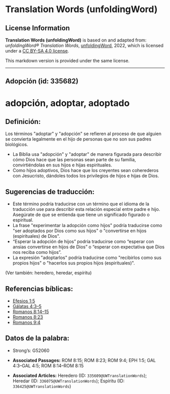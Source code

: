 # Translation Words (unfoldingWord)

## License Information

**Translation Words (unfoldingWord)** is based on and adapted from: _unfoldingWord® Translation Words_, [unfoldingWord](https://unfoldingword.org/utw), 2022, which is licensed under a [CC BY-SA 4.0 license](https://creativecommons.org/licenses/by-sa/4.0/legalcode.en).

This markdown version is provided under the same license.



--------------------------------

## Adopción (id: 335682)

adopción, adoptar, adoptado
===========================

Definición:
-----------

Los términos "adoptar" y "adopción" se refieren al proceso de que alguien se convierta legalmente en el hijo de personas que no son sus padres biológicos.

* La Biblia usa "adopción" y "adoptar" de manera figurada para describir cómo Dios hace que las personas sean parte de su familia, convirtiéndolas en sus hijos e hijas espirituales.
* Como hijos adoptivos, Dios hace que los creyentes sean coherederos con Jesucristo, dándoles todos los privilegios de hijos e hijas de Dios.

Sugerencias de traducción:
--------------------------

* Este término podría traducirse con un término que el idioma de la traducción use para describir esta relación especial entre padre e hijo. Asegúrate de que se entienda que tiene un significado figurado o espiritual.
* La frase "experimentar la adopción como hijos" podría traducirse como "ser adoptados por Dios como sus hijos" o "convertirse en hijos (espirituales) de Dios".
* “Esperar la adopción de hijos” podría traducirse como “esperar con ansias convertirse en hijos de Dios” o “esperar con expectativa que Dios nos reciba como hijos”.
* La expresión "adoptarlos" podría traducirse como "recibirlos como sus propios hijos" o "hacerlos sus propios hijos (espirituales)".

(Ver también: heredero, heredar, espíritu)

Referencias bíblicas:
---------------------

* [Efesios 1:5](https://ref.ly/Eph1:5)
* [Gálatas 4:3–5](https://ref.ly/Gal4:3-Gal4:5)
* [Romanos 8:14–15](https://ref.ly/Rom8:14-Rom8:15)
* [Romanos 8:23](https://ref.ly/Rom8:23)
* [Romanos 9:4](https://ref.ly/Rom9:4)

Datos de la palabra:
--------------------

* Strong’s: G52060

* **Associated Passages:** ROM 8:15; ROM 8:23; ROM 9:4; EPH 1:5; GAL 4:3–GAL 4:5; ROM 8:14–ROM 8:15
* **Associated Articles:** Heredero (ID: `335609@UWTranslationWords`); Heredar (ID: `336075@UWTranslationWords`); Espíritu (ID: `336425@UWTranslationWords`)

